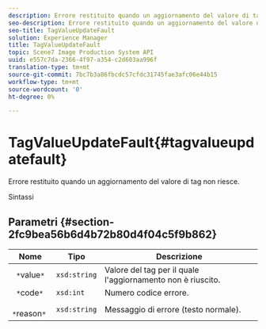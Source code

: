 ```yaml
---
description: Errore restituito quando un aggiornamento del valore di tag non riesce.
seo-description: Errore restituito quando un aggiornamento del valore di tag non riesce.
seo-title: TagValueUpdateFault
solution: Experience Manager
title: TagValueUpdateFault
topic: Scene7 Image Production System API
uuid: e557c7da-2366-4f97-a354-c2d603aa996f
translation-type: tm+mt
source-git-commit: 7bc7b3a86fbcdc57cfdc31745fae3afc06e44b15
workflow-type: tm+mt
source-wordcount: '0'
ht-degree: 0%

---
```



# TagValueUpdateFault{#tagvalueupdatefault}

Errore restituito quando un aggiornamento del valore di tag non riesce.

Sintassi

## Parametri {#section-2fc9bea56b6d4b72b80d4f04c5f9b862}

| Nome | Tipo | Descrizione |
|---|---|---|
| ` *`value`*` | `xsd:string` | Valore del tag per il quale l&#39;aggiornamento non è riuscito. |
| ` *`code`*` | `xsd:int` | Numero codice errore. |
| ` *`reason`*` | `xsd:string` | Messaggio di errore (testo normale). |

